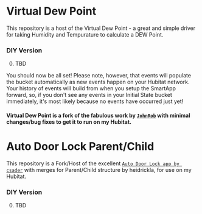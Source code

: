 # Virtual Dew Point

This repository is a host of the Virtual Dew Point - a great and simple driver for taking Humidity and Tempurature to calculate a DEW Point.

### DIY Version

0. TBD


You should now be all set! Please note, however, that events will populate the bucket automatically as new events happen on your Hubitat network. Your history of events will build from when you setup the SmartApp forward, so, if you don't see any events in your Initial State bucket immediately, it's most likely because no events have occurred just yet!

#### Virtual Dew Point is a fork of the fabulous work by [`JohnRob`](https://community.hubitat.com/t/my-first-app-and-how-i-stumbled-through-it-long-read/44611) with minimal changes/bug fixes to get it to run on my Hubitat.


# Auto Door Lock Parent/Child

This repository is a Fork/Host of the excellent [`Auto Door Lock app by csader`](https://github.com/csader/AutoLockDoor) with merges for Parent/Child structure by heidrickla, for use on my Hubitat.

### DIY Version

0. TBD
